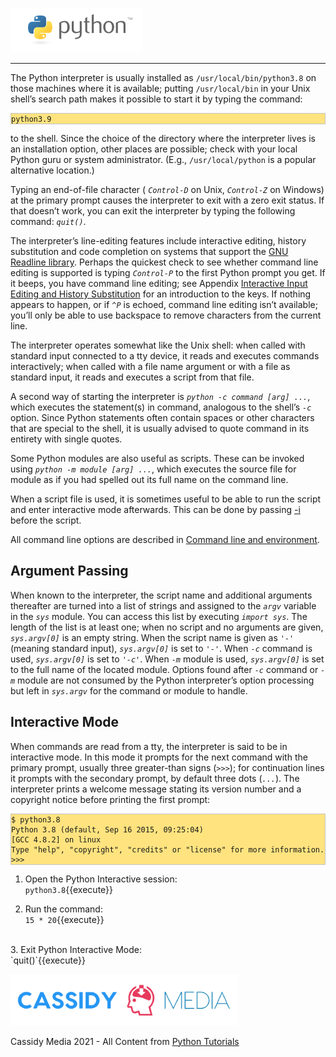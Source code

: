 ![Python Logo](./assets/python-logo.png)
___
The Python interpreter is usually installed as  `/usr/local/bin/python3.8` on those machines where it is available; putting  `/usr/local/bin` in your Unix shell’s search path makes it possible to start it by typing the command:

<pre style="background-color: #FFE37F; border: 1px solid #C4C4C4;"><code class="python">python3.9</code></pre>

to the shell. Since the choice of the directory where the interpreter lives is an installation option, other places are possible; check with your local Python guru or system administrator.  (E.g., `/usr/local/python` is a popular alternative location.)

Typing an end-of-file character ( *`Control-D`* on Unix,  *`Control-Z`* on Windows)  at the primary prompt causes the interpreter to exit with a zero exit status. If that doesn’t work, you can exit the interpreter by typing the following command:  *`quit()`*.

The interpreter’s line-editing features include interactive editing, history substitution and code completion on systems that support the [GNU Readline library](https://tiswww.case.edu/php/chet/readline/rltop.html). Perhaps the quickest check to see whether command line editing is supported is typing  *`Control-P`* to the first Python prompt you get. If it beeps, you have command line editing; see Appendix [Interactive Input Editing and History Substitution](https://docs.python.org/3.8/tutorial/interactive.html#tut-interacting) for an introduction to the keys. If nothing appears to happen, or if *`^P`* is echoed, command line editing isn’t available; you’ll only be able to use backspace to remove characters from the current line.

The interpreter operates somewhat like the Unix shell: when called with standard input connected to a tty device, it reads and executes commands interactively; when called with a file name argument or with a file as standard input, it reads and executes a script from that file.

A second way of starting the interpreter is *`python -c command [arg] ...`*, which executes the statement(s) in command, analogous to the shell’s *`-c`* option. Since Python statements often contain spaces or other characters that are special to the shell, it is usually advised to quote command in its entirety with single quotes.

Some Python modules are also useful as scripts. These can be invoked using *`python -m module [arg] ...`*, which executes the source file for module as if you had spelled out its full name on the command line.

When a script file is used, it is sometimes useful to be able to run the script and enter interactive mode afterwards. This can be done by passing [-i](https://docs.python.org/3.8/using/cmdline.html#cmdoption-i) before the script.

All command line options are described in [Command line and environment](https://docs.python.org/3.8/using/cmdline.html#using-on-general).

## Argument Passing

When known to the interpreter, the script name and additional arguments thereafter are turned into a list of strings and assigned to the  *`argv`* variable in the  *`sys`* module. You can access this list by executing  *`import sys`*. The length of the list is at least one; when no script and no arguments are given,  *`sys.argv[0]`* is an empty string. When the script name is given as  *`'-'`* (meaning standard input),  *`sys.argv[0]`* is set to  *`'-'`*. When  *`-c`* command is used,  *`sys.argv[0]`* is set to  *`'-c'`*. When  *`-m`* module is used,  *`sys.argv[0]`* is set to the full name of the located module. Options found after  *`-c`* command or  *`-m`* module are not consumed by the Python interpreter’s option processing but left in  *`sys.argv`* for the command or module to handle.

## Interactive Mode

When commands are read from a tty, the interpreter is said to be in interactive mode. In this mode it prompts for the next command with the primary prompt, usually three greater-than signs (*`>>>`*); for continuation lines it prompts with the secondary prompt, by default three dots (*`...`*). The interpreter prints a welcome message stating its version number and a copyright notice before printing the first prompt:


<pre style="background-color: #FFE37F; border: 1px solid #C4C4C4;"><code class="py">$ python3.8
Python 3.8 (default, Sep 16 2015, 09:25:04)
[GCC 4.8.2] on linux
Type "help", "copyright", "credits" or "license" for more information.
&gt;&gt;&gt;
</code></pre>
1. Open the Python Interactive session:<br>
`python3.8`{{execute}}

2. Run the command:<br> 
`15 * 20`{{execute}}
<br>
3. Exit Python Interactive Mode:<br>
`quit()`{{execute}}

![CassidyMedia Logo](./assets/wallpaper_without_slogan2.png)

Cassidy Media 2021 - All Content from [Python Tutorials](https://docs.python.org/3/tutorial/index.html)